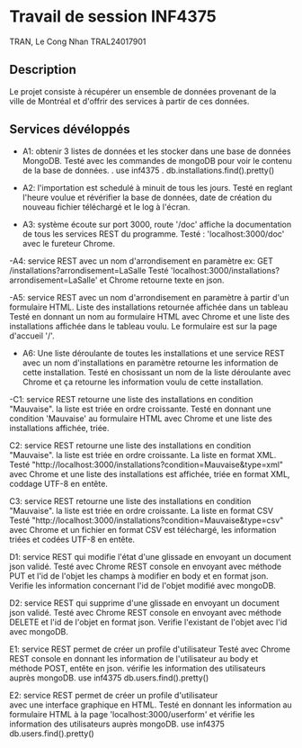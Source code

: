 # Travail de session INF4375

TRAN, Le Cong Nhan
TRAL24017901

## Description

Le projet consiste à récupérer un ensemble de données provenant de la ville de Montréal et d'offrir des
services à partir de ces données.

## Services dévéloppés

- A1: obtenir 3 listes de données et les stocker dans une base de données MongoDB.
  Testé avec les commandes de mongoDB pour voir le contenu de la base de données.
   . use inf4375
   . db.installations.find().pretty()
   
- A2: l'importation est schedulé à minuit de tous les jours.
  Testé en reglant l'heure voulue et révérifier la base de données,
  date de création du nouveau fichier téléchargé et le log à l'écran.
  
- A3: système écoute sur port 3000, route '/doc' affiche la documentation de tous
      les services REST du programme.
  Testé : 'localhost:3000/doc' avec le fureteur Chrome.
  
-A4: service REST avec un nom d'arrondisement en paramètre
     ex: GET /installations?arrondisement=LaSalle
 Testé 'localhost:3000/installations?arrondisement=LaSalle' et Chrome retourne texte en json.
 
-A5: service REST avec un nom d'arrondisement en paramètre à partir d'un formulaire HTML.
     Liste des installations retournée affichée dans un tableau
 Testé en donnant un nom au formulaire HTML avec Chrome et une liste des installations
 affichée dans le tableau voulu. Le formulaire est sur la page d'accueil '/'.
 
- A6: Une liste déroulante de toutes les installations et une service REST
      avec un nom d'installations en paramètre retourne les information de cette installation.
  Testé en chosissant un nom de la liste déroulante avec Chrome et ça retourne les information
  voulu de cette installation.
  
-C1: service REST retourne une liste des installations en condition "Mauvaise".
     la liste est triée en ordre croissante.
 Testé en donnant une condition 'Mauvaise' au formulaire HTML avec Chrome et une liste des
 installations affichée, triée.
 
C2: service REST retourne une liste des installations en condition "Mauvaise".
     la liste est triée en ordre croissante. La liste en format XML.
 Testé "http://localhost:3000/installations?condition=Mauvaise&type=xml" avec Chrome 
 et une liste des installations est affichée, triée en format XML, coddage UTF-8 en entête.
 
C3: service REST retourne une liste des installations en condition "Mauvaise".
     la liste est triée en ordre croissante. La liste en format CSV
 Testé "http://localhost:3000/installations?condition=Mauvaise&type=csv" avec Chrome 
 et un fichier en format CSV est téléchargé, les information triées et codées UTF-8 en entête.
 
D1: service REST qui modifie l'état d'une glissade en envoyant un document json validé.
 Testé avec Chrome REST console en envoyant avec méthode PUT et l'id de l'objet les champs 
 à modifier en body et en format json.
 Verifie les information concernant l'id de l'objet modifié avec mongoDB.
 
D2: service REST qui supprime d'une glissade en envoyant un document json validé.
 Testé avec Chrome REST console en envoyant avec méthode DELETE et l'id de l'objet en format json.
 Verifie l'existant de l'objet avec l'id avec mongoDB.

E1: service REST permet de créer un profile d'utilisateur
 Testé avec Chrome REST console en donnant les information de l'utilisateur au body
 et méthode POST, entête en json.
 vérifie les information des utilisateurs auprès mongoDB.
 use inf4375
 db.users.find().pretty()

E2: service REST permet de créer un profile d'utilisateur    
    avec une interface graphique en HTML.
 Testé en donnant les information au formulaire HTML à la page
 'localhost:3000/userform' et vérifie les information des utilisateurs auprès mongoDB.
 use inf4375
 db.users.find().pretty()
 
